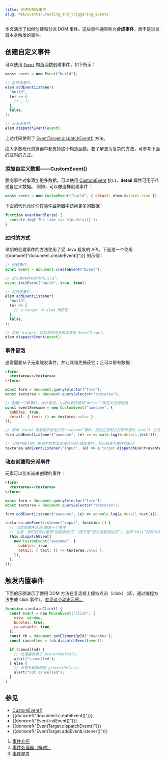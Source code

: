 ```yaml
---
title: 创建和触发事件
slug: Web/Events/Creating_and_triggering_events
---
```


本文演示了如何创建和分派 DOM 事件。这些事件通常称为**合成事件**，而不是浏览器本身触发的事件。

## 创建自定义事件

可以使用 [`Event`](/zh-CN/docs/Web/API/Event) 构造函数创建事件，如下所示：

```js
const event = new Event("build");

// 监听该事件。
elem.addEventListener(
  "build",
  (e) => {
    /* … */
  },
  false,
);

// 分派该事件。
elem.dispatchEvent(event);
```

上述代码使用了 [EventTarget.dispatchEvent()](/zh-CN/docs/Web/API/EventTarget/dispatchEvent) 方法。

绝大多数现代浏览器中都支持这个构造函数。要了解更为复杂的方法，可参考下面的[过时的方式](#过时的方式)。

### 添加自定义数据——CustomEvent()

要向事件对象添加更多数据，可以使用 [CustomEvent](/zh-CN/docs/Web/API/CustomEvent) 接口，**detail** 属性可用于传递自定义数据。
例如，可以像这样创建事件：

```js
const event = new CustomEvent("build", { detail: elem.dataset.time });
```

下面的代码允许你在事件监听器中访问更多的数据：

```js
function eventHandler(e) {
  console.log(`The time is: ${e.detail}`);
}
```

### 过时的方式

早期的创建事件的方法使用了受 Java 启发的 API。下面是一个使用 {{domxref("document.createEvent()")}} 的示例：

```js
// 创建事件。
const event = document.createEvent("Event");

// 定义事件的名称为“build”。
event.initEvent("build", true, true);

// 监听该事件。
elem.addEventListener(
  "build",
  (e) => {
    // e.target 与 elem 相匹配
  },
  false,
);

// 目标（target）可以是任何元素或其他 EventTarget。
elem.dispatchEvent(event);
```

### 事件冒泡

通常需要从子元素触发事件，并让其祖先捕获它；且可以带有数据：

```html
<form>
  <textarea></textarea>
</form>
```

```js
const form = document.querySelector("form");
const textarea = document.querySelector("textarea");

// 创建一个新事件，允许冒泡，并提供要传递给“detail”属性的任何数据
const eventAwesome = new CustomEvent("awesome", {
  bubbles: true,
  detail: { text: () => textarea.value },
});

// 表单（form）元素监听自定义的“awesome”事件，然后在控制台打印传递的 text() 方法的输出
form.addEventListener("awesome", (e) => console.log(e.detail.text()));

// 当用户输入时，表单中的文本区域会分派/触发事件，并以自身为事件的起点
textarea.addEventListener("input", (e) => e.target.dispatchEvent(eventAwesome));
```

### 动态创建和分派事件

元素可以监听尚未创建的事件：

```html
<form>
  <textarea></textarea>
</form>
```

```js
const form = document.querySelector("form");
const textarea = document.querySelector("textarea");

form.addEventListener("awesome", (e) => console.log(e.detail.text()));

textarea.addEventListener("input", function () {
  // 动态创建并分派/触发一个事件
  // 注意：我们还可以使用“函数表达式”（而不是“箭头函数表达式”），这样“this”将表示该元素
  this.dispatchEvent(
    new CustomEvent("awesome", {
      bubbles: true,
      detail: { text: () => textarea.value },
    }),
  );
});
```

## 触发内置事件

下面的示例演示了使用 DOM 方法在复选框上模拟点击（click）（即，通过编程方法生成 click 事件）。[参见这个动态示例。](https://mdn.dev/archives/media/samples/domref/dispatchEvent.html)

```js
function simulateClick() {
  const event = new MouseEvent("click", {
    view: window,
    bubbles: true,
    cancelable: true,
  });
  const cb = document.getElementById("checkbox");
  const cancelled = !cb.dispatchEvent(event);

  if (cancelled) {
    // 处理器调用了 preventDefault。
    alert("cancelled");
  } else {
    // 没有处理器调用 preventDefault。
    alert("not cancelled");
  }
}
```

## 参见

- [CustomEvent()](/zh-CN/docs/Web/API/CustomEvent/CustomEvent)
- {{domxref("document.createEvent()")}}
- {{domxref("Event.initEvent()")}}
- {{domxref("EventTarget.dispatchEvent()")}}
- {{domxref("EventTarget.addEventListener()")}}

<section id="Quick_links">
  <ol>
    <li><a href="/zh-CN/docs/Learn/JavaScript/Building_blocks/Events">事件介绍</a></li>
    <li><a href="/zh-CN/docs/Web/Events/Event_handlers">事件处理器（概述）</a></li>
    <li><a href="/zh-CN/docs/Web/Events">事件参考</a></li>
  </ol>
</section>
